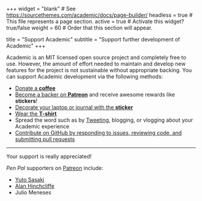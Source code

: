 +++
widget = "blank"  # See https://sourcethemes.com/academic/docs/page-builder/
headless = true  # This file represents a page section.
active = true  # Activate this widget? true/false
weight = 60  # Order that this section will appear.

title = "Support Academic"
subtitle = "Support further development of Academic"
+++

Academic is an MIT licensed open source project and completely free to use. However, the amount of effort needed to maintain and develop new features for the project is not sustainable without appropriate backing. You can support Academic development via the following methods: 

- [Donate a **coffee**](https://paypal.me/cushen)
- [Become a backer on **Patreon**](https://www.patreon.com/cushen) and receive awesome rewards like **stickers**!
- [Decorate your laptop or journal with the **sticker**](https://www.redbubble.com/people/neutreno/shop?asc=u&iaCode=all-stickers)
- [Wear the **T-shirt**](https://www.redbubble.com/people/neutreno/shop?asc=u&iaCode=u-clothing)
- Spread the word such as by [Tweeting](https://twitter.com/search?q=%23MadeWithAcademic&src=typd), blogging, or vlogging about your Academic experience
- [Contribute on GitHub by responding to issues, reviewing code, and submitting pull requests](https://github.com/gcushen/hugo-academic/blob/master/.github/contributing.md)

---

Your support is really appreciated!

_Pen Pal_ supporters on [Patreon](https://www.patreon.com/cushen) include:

- [Yuto Sasaki](https://www.yewton.net/)
- [Alan Hinchcliffe](http://alanhinchcliffe.com/)
- Julio Meneses

